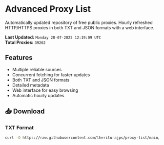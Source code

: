 # Advanced Proxy List

Automatically updated repository of free public proxies. Hourly refreshed HTTP/HTTPS proxies in both TXT and JSON formats with a web interface.

**Last Updated:** `Monday 28-07-2025 12:19:09 UTC`  
**Total Proxies:** `39262`

## Features
- Multiple reliable sources
- Concurrent fetching for faster updates
- Both TXT and JSON formats
- Detailed metadata
- Web interface for easy browsing
- Automatic hourly updates

## 📥 Download

### TXT Format
```bash
curl -O https://raw.githubusercontent.com/theriturajps/proxy-list/main/proxies.txt